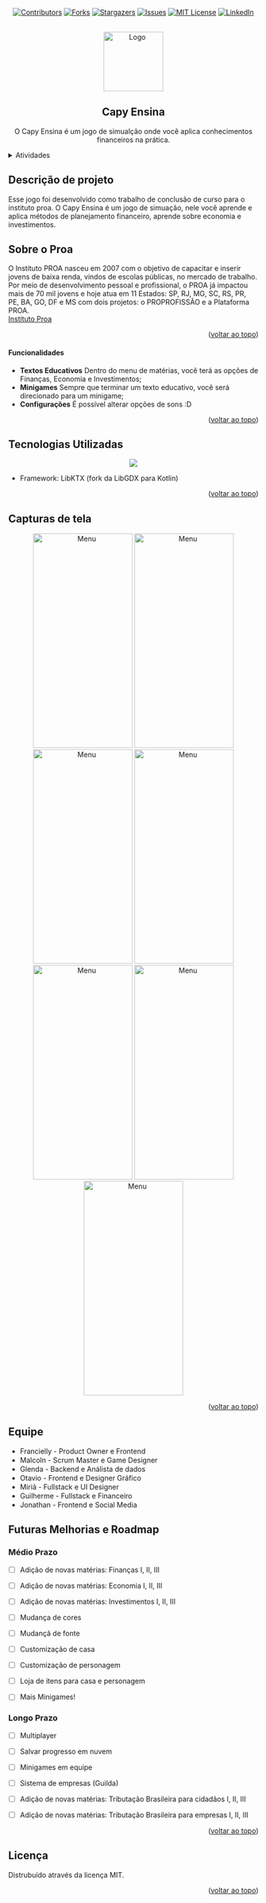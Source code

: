 <!-- Usei este modelo como base de edição: https://github.com/othneildrew/Best-README-Template -->
<a id="readme-top"></a>
<!--
*** Caso queira mudar qualquercoisa aqui, pode enviar seu 
*** commit alterando o que deseja :D
-->
<div align="center">

[![Contributors][contributors-shield]][contributors-url]
[![Forks][forks-shield]][forks-url]
[![Stargazers][stars-shield]][stars-url]
[![Issues][issues-shield]][issues-url]
[![MIT License][license-shield]][license-url]
[![LinkedIn][linkedin-shield]][linkedin-url]
</div>

<!-- PROJECT LOGO -->
<br/>
<div align="center">
  <img src="readme-images/capyensina.png" alt="Logo" width="120" height="120">
  
  <h2 align="center">Capy Ensina</h2>

  <p align="center">
    O Capy Ensina é um jogo de simualção onde você aplica conhecimentos financeiros na prática.
    </br>
  </p>
</div>
<!-- END: PROJECT LOGO -->

<!-- Tabela de resumo -->
<details>
  <summary>Atividades</summary>
  <ol>
    <!-- Segundo: Descrição (com sublista) -->
    <li>
      <a href="#descrição-do-projeto">Descrição</a>
      <ul>
        <li><a href="#funcionalidades">Funcionalidades</a></li>
      </ul>
    </li>
    <!-- Primeiro: Sobre -->
    <li>
      <a href="#sobre-o-proa">Sobre o Proa</a>
    </li>
    <!-- Terceiro: Tecnologias Usadas -->
    <li>
      <a href="#tecnologias-utilizadas">Tecnologias Utilizadas</a>
    </li>
    <!-- Quinto: Capturas de tela -->
    <li>
      <a href="#capturas-de-tela">Capturas de tela</a>
    </li>
    <!-- Sexto: Capturas de tela -->
    <li>
      <a href="#equipe">Equipe</a>
    </li>
    <!-- Sétimo: Futuras Melhorias -->
    <li>
      <a href="#futuras-melhorias-e-roadmap">Futuras Melhorias</a>
    </li>
    <!-- Oitavo: Licença -->
    <li>
      <a href="#licença">Licença</a>
    </li>
  </ol>
</details>
<!-- END: Tabela de resumo -->

<!-- Descrição de projeto -->
## Descrição de projeto
<a id="#desc"></a>
Esse jogo foi desenvolvido como trabalho de conclusão de curso para o instituto proa.
O Capy Ensina é um jogo de simuação, nele você aprende e aplica métodos de planejamento 
financeiro, aprende sobre economia e investimentos.

<!-- SOBRE O PROA -->
## Sobre o Proa
<a id="#sobre-o-proa"></a>
O Instituto PROA nasceu em 2007 com o objetivo de capacitar e inserir jovens de baixa renda, vindos de escolas públicas, no mercado de trabalho. Por meio de desenvolvimento pessoal e profissional, o PROA já impactou mais de 70 mil jovens e hoje atua em 11 Estados: SP, RJ, MG, SC, RS, PR, PE, BA, GO, DF e MS com dois projetos: o PROPROFISSÃO e a Plataforma PROA.
</br>
<a href="https://www.proa.org.br">Instituto Proa</a>

<p align="right">(<a href="#readme-top">voltar ao topo</a>)</p>

<!-- Funcionalidades -->
#### Funcionalidades

- **Textos Educativos** Dentro do menu de matérias, você terá as opções de Finanças, Economia e Investimentos;
- **Minigames** Sempre que terminar um texto educativo, você será direcionado para um minigame;
- **Configurações** É possível alterar opções de sons :D
 
<!-- END: Funcionalidades -->

<p align="right">(<a href="#readme-top">voltar ao topo</a>)</p>
<!-- END: Descrição de projeto -->

<!-- Tecnologias -->
## Tecnologias Utilizadas

<p align="center">
  <a href="https://skillicons.dev">
    <img src="https://skillicons.dev/icons?i=kotlin,androidstudio,discord,github,nodejs,stackoverflow,idea,gradle,java"/>
  </a>
</p>

- Framework: LibKTX (fork da LibGDX para Kotlin)

<p align="right">(<a href="#readme-top">voltar ao topo</a>)</p>
<!-- END: Tecnologias -->

<!-- Capturas de tela -->
## Capturas de tela
<div align="center">
  <img src="readme-images/splash.png" alt="Menu" width="200" height="432">
  <img src="readme-images/historia.png" alt="Menu" width="200" height="432">
  <img src="readme-images/materias.png" alt="Menu" width="200" height="432">
  <img src="readme-images/introducao.png" alt="Menu" width="200" height="432">
  <img src="readme-images/quiz.png" alt="Menu" width="200" height="432">
  <img src="readme-images/quiz2.png" alt="Menu" width="200" height="432">
  <img src="readme-images/fimdoquiz.png" alt="Menu" width="200" height="432">
</div>

<p align="right">(<a href="#readme-top">voltar ao topo</a>)</p>
<!-- END: Capturas de tela -->

## Equipe
- Francielly - Product Owner e Frontend   <a href="https://github.com/fraanDev"><img src="https://skillicons.dev/icons?i=github" width="15" height="15"/></a>
- Malcoln - Scrum Master e Game Designer  <a href="https://github.com/MalcolnLMR"><img src="https://skillicons.dev/icons?i=github" width="15" height="15"/></a>
- Glenda - Backend e Análista de dados    <a href="https://github.com/glendalvesx"><img src="https://skillicons.dev/icons?i=github" width="15" height="15"/></a>
- Otavio - Frontend e Designer Gráfico    <a href="https://github.com/otavio2703"><img src="https://skillicons.dev/icons?i=github" width="15" height="15"/></a>
- Miriã - Fullstack e UI Designer         <a href="https://github.com/miri12345"><img src="https://skillicons.dev/icons?i=github" width="15" height="15"/></a>
- Guilherme - Fullstack e Financeiro      <a href="https://github.com/Guilherme-026"><img src="https://skillicons.dev/icons?i=github" width="15" height="15"/></a>
- Jonathan - Frontend e Social Media      <a href="https://github.com/JonathanDevHub"><img src="https://skillicons.dev/icons?i=github" width="15" height="15"/></a>

<!-- Futuras Melhorias -->
## Futuras Melhorias e Roadmap
### Médio Prazo

- [ ] Adição de novas matérias: Finanças I, II, III
- [ ] Adição de novas matérias: Economia I, II, III
- [ ] Adição de novas matérias: Investimentos I, II, III
- [ ] Mudança de cores
- [ ] Mudançã de fonte
- [ ] Customização de casa
- [ ] Customização de personagem
- [ ] Loja de itens para casa e personagem
- [ ] Mais Minigames!


### Longo Prazo

- [ ] Multiplayer
- [ ] Salvar progresso em nuvem
- [ ] Minigames em equipe
- [ ] Sistema de empresas (Guilda)
- [ ] Adição de novas matérias: Tributação Brasileira para cidadãos I, II, III
- [ ] Adição de novas matérias: Tributação Brasileira para empresas I, II, III


<p align="right">(<a href="#readme-top">voltar ao topo</a>)</p>
<!-- END: Futuras Melhorias -->

<!-- LICENSE -->
## Licença

Distrubuído através da licença MIT.

<p align="right">(<a href="#readme-top">voltar ao topo</a>)</p>
<!-- END: LICENSE -->

[contributors-shield]: https://img.shields.io/github/contributors/Capy-Ensina/game-app.svg?style=for-the-badge
[contributors-url]: https://github.com/Capy-Ensina/game-app/graphs/contributors
[forks-shield]: https://img.shields.io/github/forks/Capy-Ensina/game-app?style=for-the-badge
[forks-url]: https://github.com/Capy-Ensina/game-app/network/members
[stars-shield]: https://img.shields.io/github/stars/Capy-Ensina/game-app.svg?style=for-the-badge
[stars-url]: https://github.com/Capy-Ensina/game-app/stargazers
[issues-shield]: https://img.shields.io/github/issues/Capy-Ensina/game-app.svg?style=for-the-badge
[issues-url]: https://github.com/Capy-Ensina/game-app/issues
[license-shield]: https://img.shields.io/github/license/Capy-Ensina/game-app.svg?style=for-the-badge
[license-url]: https://github.com/Capy-Ensina/game-app/blob/master/LICENSE.txt
[linkedin-shield]: https://img.shields.io/badge/-LinkedIn-black.svg?style=for-the-badge&logo=linkedin&colorB=555
[linkedin-url]: https://www.linkedin.com/company/capy-ensina